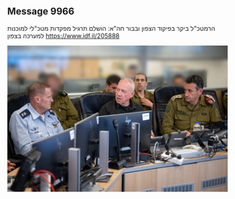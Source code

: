 ## Message 9966

הרמטכ"ל ביקר בפיקוד הצפון ובבור חה"א:
הושלם תרגיל מפקדות מטכ"לי למוכנות למערכה בצפון
https://www.idf.il/205888

![Photo](9966/9966_photo.jpg)
